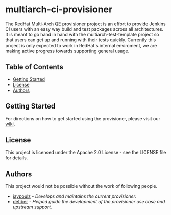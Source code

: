 # multiarch-ci-provisioner
The RedHat Multi-Arch QE provisioner project is an effort to provide Jenkins CI users with an easy way build and test packages across all architectures. It is meant to go hand in hand with the multiarch-test-template project so that users can get up and running with their tests quickly. Currently this project is only expected to work in RedHat's internal enviroment, we are making active progress towards supporting general usage.

## Table of Contents
- [Getting Started](#getting-started)
- [License](#license)
- [Authors](#authors)

## Getting Started
For directions on how to get started using the provisioner, please visit our [wiki](https://github.com/RedHat-MultiArch-QE/multiarch-ci-provisioner/wiki).

## License
This project is licensed under the Apache 2.0 License - see the LICENSE file for details.

## Authors
This project would not be possible without the work of following people.
- [jaypoulz](https://github.com/jaypoulz/) - *Develops and maintains the current provisioner.*
- [detiber](https://github.com/detiber) - *Helped guide the development of the provisioner use case and upstream support.*
